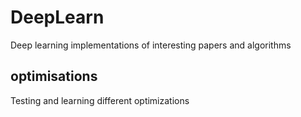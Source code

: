 # DeepLearn
Deep learning implementations of interesting papers and algorithms

## optimisations 
Testing and learning different optimizations